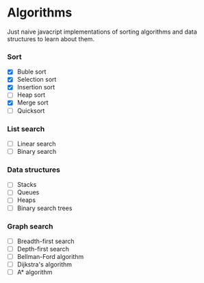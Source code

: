 # Algorithms

Just naive javacript implementations of sorting algorithms and data structures to learn about them.

### Sort

- [x] Buble sort
- [x] Selection sort
- [x] Insertion sort
- [ ] Heap sort
- [x] Merge sort
- [ ] Quicksort

### List search

- [ ] Linear search
- [ ] Binary search

### Data structures

- [ ] Stacks
- [ ] Queues
- [ ] Heaps
- [ ] Binary search trees

### Graph search

- [ ] Breadth-first search
- [ ] Depth-first search
- [ ] Bellman-Ford algorithm
- [ ] Dijkstra's algorithm
- [ ] A* algorithm
